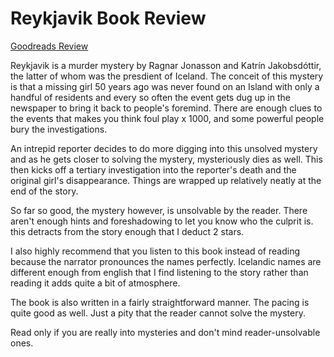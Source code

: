 # Reykjavik Book Review
[Goodreads Review](https://www.goodreads.com/review/show/5894048514)

Reykjavik is a murder mystery by Ragnar Jonasson and Katrín Jakobsdóttir, the latter of whom was the presdient of Iceland. The conceit of this mystery is that a missing girl 50 years ago was never found on an Island with only a handful of residents and every so often the event gets dug up in the newspaper to bring it back to people's foremind. There are enough clues to the events that makes you think foul play x 1000, and some powerful people bury the investigations.

An intrepid reporter decides to do more digging into this unsolved mystery and as he gets closer to solving the mystery, mysteriously dies as well. This then kicks off a tertiary investigation into the reporter's death and the original girl's disappearance. Things are wrapped up relatively neatly at the end of the story.

So far so good, the mystery however, is unsolvable by the reader. There aren't enough hints and foreshadowing to let you know who the culprit is. this detracts from the story enough that I deduct 2 stars.

I also highly recommend that you listen to this book instead of reading because the narrator pronounces the names perfectly. Icelandic names are different enough from english that I find listening to the story rather than reading it adds quite a bit of atmosphere.

The book is also written in a fairly straightforward manner. The pacing is quite good as well. Just a pity that the reader cannot solve the mystery.

Read only if you are really into mysteries and don't mind reader-unsolvable ones.